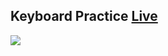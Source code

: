 ## Keyboard Practice [Live](https://keyboard-practice-kappa.vercel.app/)

<img src="https://cdn.discordapp.com/attachments/898538022969147394/934076330918699018/ezgif-7-c379cf57b4.gif"/>

